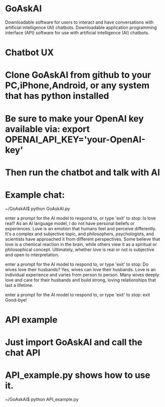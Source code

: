 # GoAskAI
Downloadable software for users to interact and have conversations with artificial intelligence (AI) chatbots.
Downloadable application programming interface (API) software for use with artificial intelligence (AI) chatbots.

# Chatbot UX
# Clone GoAskAI from github to your PC,iPhone,Android, or any system that has python installed
# Be sure to make your OpenAI key available via: export OPENAI_API_KEY='your-OpenAI-key'
# Then run the chatbot and talk with AI
# Example chat:

~/GoAskAI$ python GoAskAI.py

enter a prompt for the AI model to respond to, or type 'exit' to stop:
Is love real?
As an AI language model, I do not have personal beliefs or experiences. Love is an emotion that humans feel and perceive differently. It's a complex and subjective topic, and philosophers, psychologists, and scientists have approached it from different perspectives. Some believe that love is a chemical reaction in the brain, while others view it as a spiritual or philosophical concept. Ultimately, whether love is real or not is subjective and open to interpretation.

enter a prompt for the AI model to respond to, or type 'exit' to stop:
Do wives love their husbands?
Yes, wives can love their husbands. Love is an individual experience and varies from person to person. Many wives deeply love and care for their husbands and build strong, loving relationships that last a lifetime.

enter a prompt for the AI model to respond to, or type 'exit' to stop:
exit
Good-bye!

# API example
# Just import GoAskAI and call the chat API
# API_example.py shows how to use it.

~/GoAskAI$ python API_example.py
